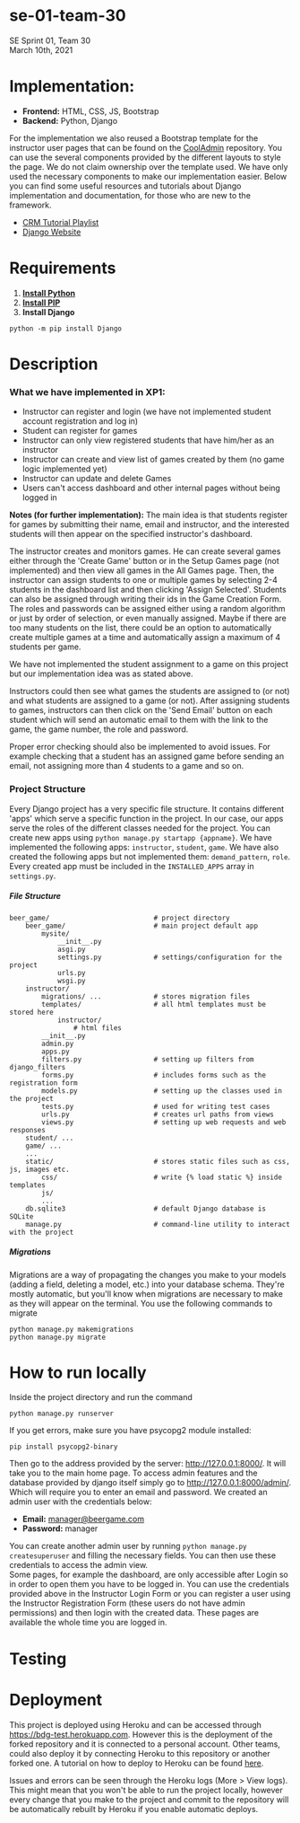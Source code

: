 # se-01-team-30
SE Sprint 01, Team 30  
March 10th, 2021

# Implementation:
* **Frontend:** HTML, CSS, JS, Bootstrap  
* **Backend:** Python, Django

For the implementation we also reused a Bootstrap template for the instructor user pages that can be found on the [CoolAdmin](https://github.com/puikinsh/CoolAdmin) repository. You can use the several components provided by the different layouts to style the page. We do not claim ownership over the template used. We have only used the necessary components to make our implementation easier. 
Below you can find some useful resources and tutorials about Django implementation and documentation, for those who are new to the framework.
* [CRM Tutorial Playlist](https://www.youtube.com/watch?v=xv_bwpA_aEA&list=PL-51WBLyFTg2vW-_6XBoUpE7vpmoR3ztO)
* [Django Website](https://www.djangoproject.com)

# Requirements
1. **[Install Python](https://www.python.org/downloads/)**
2. **[Install PIP](https://pip.pypa.io/en/latest/installing/#installing-with-get-pip-py)**
3. **Install Django**
```
python -m pip install Django
```

# Description
### What we have implemented in XP1:
* Instructor can register and login (we have not implemented student account registration and log in)
* Student can register for games
* Instructor can only view registered students that have him/her as an instructor
* Instructor can create and view list of games created by them (no game logic implemented yet)
* Instructor can update and delete Games
* Users can't access dashboard and other internal pages without being logged in

**Notes (for further implementation):** The main idea is that students register for games by submitting their name, email and instructor, and the interested students will then appear on the specified instructor's dashboard.

The instructor creates and monitors games. He can create several games either through the 'Create Game' button or in the Setup Games page (not implemented) and then view all games in the All Games page. Then, the instructor can assign students to one or multiple games by selecting 2-4 students in the dashboard list and then clicking 'Assign Selected'. Students can also be assigned through writing their ids in the Game Creation Form. The roles and passwords can be assigned either using a random algorithm or just by order of selection, or even manually assigned. Maybe if there are too many students on the list, there could be an option to automatically create multiple games at a time and automatically assign a maximum of 4 students per game. 

We have not implemented the student assignment to a game on this project but our implementation idea was as stated above. 

Instructors could then see what games the students are assigned to (or not) and what students are assigned to a game (or not). After assigning students to games, instructors can then click on the 'Send Email' button on each student which will send an automatic email to them with the link to the game, the game number, the role and password. 

Proper error checking should also be implemented to avoid issues. For example checking that a student has an assigned game before sending an email, not assigning more than 4 students to a game and so on.  

### Project Structure
Every Django project has a very specific file structure. It contains different 'apps' which serve a specific function in the project. In our case, our apps serve the roles of the different classes needed for the project. You can create new apps using `python manage.py startapp {appname}`. We have implemented the following apps: `instructor`, `student`, `game`. We have also created the following apps but not implemented them: `demand_pattern`, `role`. Every created app must be included in the `INSTALLED_APPS` array in `settings.py`.

##### File Structure
```
beer_game/                          # project directory
    beer_game/                      # main project default app
        mysite/
            __init__.py
            asgi.py
            settings.py             # settings/configuration for the project
            urls.py
            wsgi.py
    instructor/
        migrations/ ...             # stores migration files
        templates/                  # all html templates must be stored here
            instructor/
                # html files
        __init__.py
        admin.py
        apps.py
        filters.py                  # setting up filters from django_filters
        forms.py                    # includes forms such as the registration form
        models.py                   # setting up the classes used in the project
        tests.py                    # used for writing test cases
        urls.py                     # creates url paths from views
        views.py                    # setting up web requests and web responses
    student/ ...
    game/ ... 
    ...
    static/                         # stores static files such as css, js, images etc. 
        css/                        # write {% load static %} inside templates
        js/
        ...
    db.sqlite3                      # default Django database is SQLite
    manage.py                       # command-line utility to interact with the project
```

##### Migrations
Migrations are a way of propagating the changes you make to your models (adding a field, deleting a model, etc.) into your database schema. They're mostly automatic, but you'll know when migrations are necessary to make as they will appear on the terminal. You use the following commands to migrate
```
python manage.py makemigrations
python manage.py migrate
```

# How to run locally

Inside the project directory and run the command  
```
python manage.py runserver
```
If you get errors, make sure you have psycopg2 module installed: 

```
pip install psycopg2-binary
```

Then go to the address provided by the server: http://127.0.0.1:8000/. It will take you to the main home page. To access admin features and the database provided by django itself simply go to http://127.0.0.1:8000/admin/. Which will require you to enter an email and password. We created an admin user with the credentials below:   
* **Email:** manager@beergame.com	 
* **Password:** manager  

You can create another admin user by running ```python manage.py createsuperuser``` and filling the necessary fields. You can then use these credentials to access the admin view.  
Some pages, for example the dashboard, are only accessible after Login so in order to open them you have to be logged in. You can use the credentials provided above in the Instructor Login Form or you can register a user using the Instructor Registration Form (these users do not have admin permissions) and then login with the created data. These pages are available the whole time you are logged in.

# Testing

# Deployment
This project is deployed using Heroku and can be accessed through https://bdg-test.herokuapp.com. However this is the deployment of the forked repository and it is connected to a personal account. Other teams, could also deploy it by connecting Heroku to this repository or another forked one. A tutorial on how to deploy to Heroku can be found [here](https://www.youtube.com/watch?v=kBwhtEIXGII&t=1145s).

Issues and errors can be seen through the Heroku logs (More > View logs). This might mean that you won't be able to run the project locally, however every change that you make to the project and commit to the repository will be automatically rebuilt by Heroku if you enable automatic deploys.
